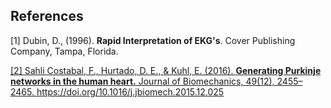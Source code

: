 ## References 

<p><a id="ref-1">
[1] Dubin, D., (1996). <strong>Rapid Interpretation of EKG's</strong>. Cover Publishing Company, Tampa, Florida.</a></p>

<p><a id="ref-2"> <a href="http://dx.doi.org/10.1016/j.jbiomech.2015.12.025">
[2] Sahli Costabal, F., Hurtado, D. E., & Kuhl, E. (2016). <strong>Generating Purkinje networks in the human heart.</strong> Journal of Biomechanics, 49(12), 2455–2465. https://doi.org/10.1016/j.jbiomech.2015.12.025</a></a>
</p>
